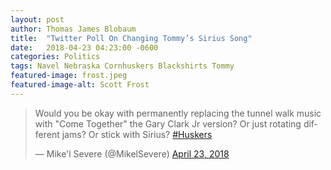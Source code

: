 ```yaml
---
layout: post
author: Thomas James Blobaum 
title:  "Twitter Poll On Changing Tommy’s Sirius Song"
date:   2018-04-23 04:23:00 -0600
categories: Politics
tags: Navel Nebraska Cornhuskers Blackshirts Tommy 
featured-image: frost.jpeg
featured-image-alt: Scott Frost
---
```

<blockquote class="twitter-tweet"><p lang="en" dir="ltr">Would you be okay with permanently replacing the tunnel walk music with &quot;Come Together&quot; the Gary Clark Jr version? Or just rotating different jams? Or stick with Sirius? <a href="https://twitter.com/hashtag/Huskers?src=hash&amp;ref_src=twsrc%5Etfw">#Huskers</a></p>&mdash; Mike&#39;l Severe (@MikelSevere) <a href="https://twitter.com/MikelSevere/status/988432008887046146?ref_src=twsrc%5Etfw">April 23, 2018</a></blockquote> <script async src="https://platform.twitter.com/widgets.js" charset="utf-8"></script>
